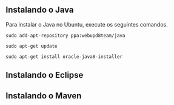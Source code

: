 ## Instalando o Java

<p> Para instalar o Java no Ubuntu, execute os seguintes comandos.</p>

```
sudo add-apt-repository ppa:webupd8team/java 

sudo apt-get update

sudo apt-get install oracle-java8-installer
```

## Instalando o Eclipse


## Instalando o Maven

